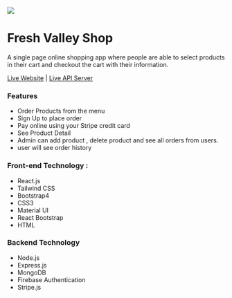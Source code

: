 
![](https://i.ibb.co/FD42mTQ/Capture.png)

<h1>Fresh Valley Shop</h1>

A single page online shopping app where people are able to select products in their cart and checkout the cart with their information.


[Live Website](https://fresh-valley-shop-f8eda.web.app/) | [Live API Server](https://fresh-valley-shop-server.herokuapp.com/)
### Features

- Order Products from the menu
- Sign Up to place order
- Pay online using your Stripe credit card
- See Product Detail
- Admin can add product , delete product and see all orders from users.
- user will see order history
### Front-end Technology :

- React.js
- Tailwind CSS
- Bootstrap4
- CSS3
- Material UI
- React Bootstrap
- HTML

### Backend Technology

- Node.js
- Express.js
- MongoDB
- Firebase Authentication
- Stripe.js
